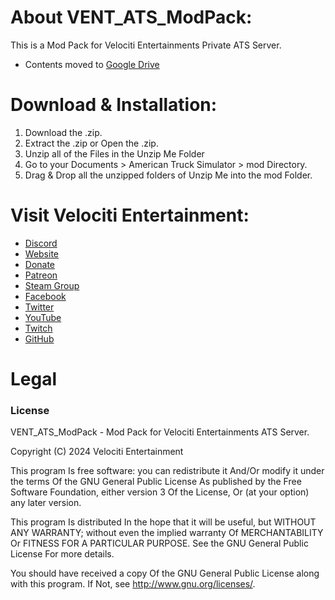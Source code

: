 # About VENT_ATS_ModPack:
This is a Mod Pack for Velociti Entertainments Private ATS Server.

- Contents moved to [Google Drive]( https://drive.google.com/drive/folders/1z6e2CH5uWjL1nUaiXyyy-O-J5mcRA8pU?usp=drive_link )

# Download & Installation:
1) Download the .zip.
2) Extract the .zip or Open the .zip.
3) Unzip all of the Files in the Unzip Me Folder
4) Go to your Documents > American Truck Simulator > mod Directory.
5) Drag & Drop all the unzipped folders of Unzip Me into the mod Folder.

# Visit Velociti Entertainment:
* [Discord]( https://discord.velocitientertainment.com )
* [Website]( https://velocitientertainment.com )
* [Donate]( https://velocitientertainment.weebly.com/donations.html )
* [Patreon]( https://www.patreon.com/VelocitiEntertainment?fan_landing=true )
* [Steam Group]( https://steamcommunity.com/groups/velocitientertainment )
* [Facebook]( https://facebook.com/VelocitiEntertainment )
* [Twitter]( https://twitter.com/VelocitiEnt )
* [YouTube]( https://youtube.com/user/HumanTree92 )
* [Twitch]( https://twitch.tv/humantree92 )
* [GitHub]( https://github.com/HumanTree92 )

# Legal
### License
VENT_ATS_ModPack - Mod Pack for Velociti Entertainments ATS Server.

Copyright (C) 2024 Velociti Entertainment

This program Is free software: you can redistribute it And/Or modify it under the terms Of the GNU General Public License As published by the Free Software Foundation, either version 3 Of the License, Or (at your option) any later version.

This program Is distributed In the hope that it will be useful, but WITHOUT ANY WARRANTY; without even the implied warranty Of MERCHANTABILITY Or FITNESS FOR A PARTICULAR PURPOSE. See the GNU General Public License For more details.

You should have received a copy Of the GNU General Public License along with this program. If Not, see http://www.gnu.org/licenses/.
